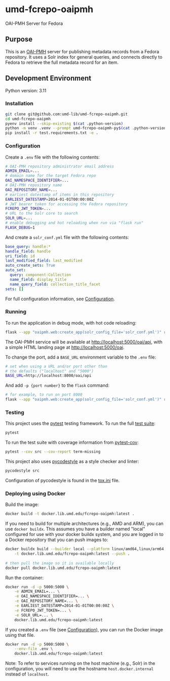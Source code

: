 # umd-fcrepo-oaipmh

OAI-PMH Server for Fedora

## Purpose

This is an [OAI-PMH] server for publishing metadata records from a Fedora 
repository. It uses a Solr index for general queries, and connects 
directly to Fedora to retrieve the full metadata record for an item.

## Development Environment

Python version: 3.11

### Installation

```bash
git clone git@github.com:umd-lib/umd-fcrepo-oaipmh.git
cd umd-fcrepo-oaipmh
pyenv install --skip-existing $(cat .python-version)
python -m venv .venv --prompt umd-fcrepo-oaipmh-py$(cat .python-version)
pip install -r test.requirements.txt -e .
```

### Configuration

Create a `.env` file with the following contents:

```bash
# OAI-PMH repository administrator email address
ADMIN_EMAIL=...
# domain name for the target Fedora repo
OAI_NAMESPACE_IDENTIFIER=...
# OAI-PMH repository name
OAI_REPOSITORY_NAME=...
# earliest datestamp of items in this repository
EARLIEST_DATESTAMP=2014-01-01T00:00:00Z
# JWT bearer token for accessing the Fedora repository
FCREPO_JWT_TOKEN=...
# URL to the Solr core to search
SOLR_URL=...
# enable debugging and hot reloading when run via "flask run"
FLASK_DEBUG=1
```

And create a `solr_conf.yml` file with the following contents:

```yaml
base_query: handle:*
handle_field: handle
uri_field: id
last_modified_field: last_modified
auto_create_sets: True
auto_set:
  query: component:Collection
  name_field: display_title
  name_query_field: collection_title_facet
sets: []
```

For full configuration information, see
[Configuration](docs/configuration.md).

### Running

To run the application in debug mode, with hot code reloading:

```bash
flask --app "oaipmh.web:create_app(solr_config_file='solr_conf.yml')" run
```

The OAI-PMH service will be available at <http://localhost:5000/oai/api>, 
with a simple HTML landing page at <http://localhost:5000/oai>.

To change the port, add a `BASE_URL` environment variable to the `.env` file:

```bash
# set when using a URL and/or port other than 
# the defaults ("localhost" and "5000")
BASE_URL=http://localhost:8000/oai/api
```

And add `-p {port number}` to the `flask` command:

```bash
# for example, to run on port 8000
flask --app "oaipmh.web:create_app(solr_config_file='solr_conf.yml')" run -p 8000
```

### Testing

This project uses the [pytest] testing framework. To run the full
[test suite](tests):

```bash
pytest
```

To run the test suite with coverage information from [pytest-cov]:

```bash
pytest --cov src --cov-report term-missing
```

This project also uses [pycodestyle] as a style checker and linter:

```bash
pycodestyle src
```

Configuration of pycodestyle is found in the [tox.ini](tox.ini) file.

### Deploying using Docker

Build the image:

```bash
docker build -t docker.lib.umd.edu/fcrepo-oaipmh:latest .
```

If you need to build for multiple architectures (e.g., AMD and ARM), you 
can use `docker buildx`. This assumes you have a builder named "local" 
configured for use with your docker buildx system, and you are logged in 
to a Docker repository that you can push images to:

```bash
docker buildx build --builder local --platform linux/amd64,linux/arm64 \
    -t docker.lib.umd.edu/fcrepo-oaipmh:latest --push .
    
# then pull the image so it is available locally
docker pull docker.lib.umd.edu/fcrepo-oaipmh:latest
```

Run the container:

```bash
docker run -d -p 5000:5000 \
    -e ADMIN_EMAIL=... \
    -e OAI_NAMESPACE_IDENTIFIER=... \
    -e OAI_REPOSITORY_NAME=... \
    -e EARLIEST_DATESTAMP=2014-01-01T00:00:00Z \
    -e FCREPO_JWT_TOKEN=... \
    -e SOLR_URL=... \
    docker.lib.umd.edu/fcrepo-oaipmh:latest
```

If you created a `.env` file (see [Configuration](#configuration)), you 
can run the Docker image using that file.

```bash
docker run -d -p 5000:5000 \
    --env-file .env \
    docker.lib.umd.edu/fcrepo-oaipmh:latest
```

Note: To refer to services running on the host machine (e.g., Solr) in the 
configuration, you will need to use the hostname `host.docker.internal`
instead of `localhost`.

[OAI-PMH]: https://www.openarchives.org/pmh/
[pytest]: https://docs.pytest.org/en/7.3.x/
[pytest-cov]: https://pypi.org/project/pytest-cov/
[pycodestyle]: https://pycodestyle.pycqa.org/en/latest/
